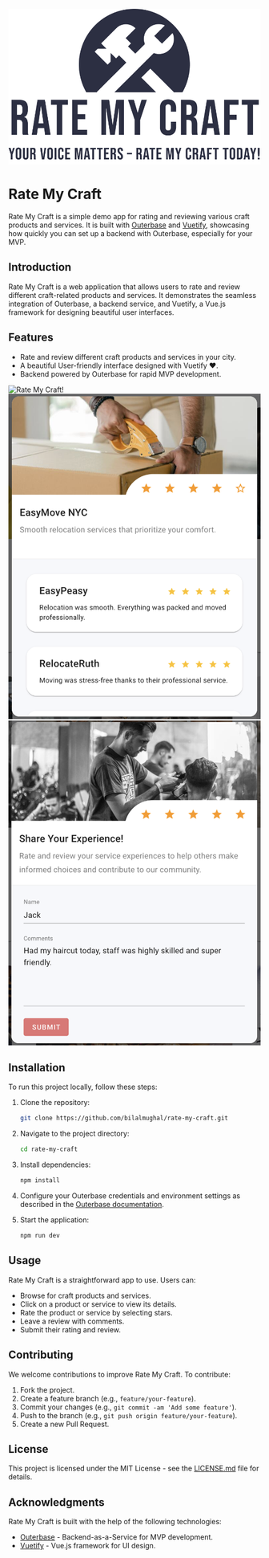 ![Rate My Craft!](/src/assets/logo.png "Rate My Craft Logo")
# Rate My Craft

Rate My Craft is a simple demo app for rating and reviewing various craft products and services. It is built with [Outerbase](https://outernase.com) and [Vuetify](https://vuetifyjs.com), showcasing how quickly you can set up a backend with Outerbase, especially for your MVP.

## Introduction

Rate My Craft is a web application that allows users to rate and review different craft-related products and services. It demonstrates the seamless integration of Outerbase, a backend service, and Vuetify, a Vue.js framework for designing beautiful user interfaces.

## Features

- Rate and review different craft products and services in your city.
- A beautiful User-friendly interface designed with Vuetify ❤️.
- Backend powered by Outerbase for rapid MVP development.

![Rate My Craft!](/src/assets/screenshots/home.png "Rate My Craft home")
![Rate My Craft!](/src/assets/screenshots/view-ratings.png "Rate My Craft view")
![Rate My Craft!](src/assets/screenshots/rate.png "Rate My Craft rate")

## Installation

To run this project locally, follow these steps:

1. Clone the repository:

   ```bash
   git clone https://github.com/bilalmughal/rate-my-craft.git
   ```

2. Navigate to the project directory:

   ```bash
   cd rate-my-craft
   ```

3. Install dependencies:

   ```bash
   npm install
   ```

4. Configure your Outerbase credentials and environment settings as described in the [Outerbase documentation](https://outerbase.com/docs).

5. Start the application:

   ```bash
   npm run dev
   ```

## Usage

Rate My Craft is a straightforward app to use. Users can:

- Browse for craft products and services.
- Click on a product or service to view its details.
- Rate the product or service by selecting stars.
- Leave a review with comments.
- Submit their rating and review.

## Contributing

We welcome contributions to improve Rate My Craft. To contribute:

1. Fork the project.
2. Create a feature branch (e.g., `feature/your-feature`).
3. Commit your changes (e.g., `git commit -am 'Add some feature'`).
4. Push to the branch (e.g., `git push origin feature/your-feature`).
5. Create a new Pull Request.

## License

This project is licensed under the MIT License - see the [LICENSE.md](LICENSE.md) file for details.

## Acknowledgments

Rate My Craft is built with the help of the following technologies:

- [Outerbase](https://outerbase.com/) - Backend-as-a-Service for MVP development.
- [Vuetify](https://vuetifyjs.com) - Vue.js framework for UI design.
